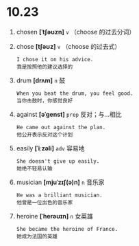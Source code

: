 # 10.23








1. chosen **[ˈtʃəʊzn]** `v` （choose 的过去分词）

2. chose **[tʃəʊz]** `v` （choose 的过去式）
    ```
    I chose it on his advice.
    我是按照他的建议选择的
    ```

3. drum **[drʌm]** `n` 鼓
    ```
    When you beat the drum, you feel good.
    当你击鼓时，你感觉良好
    ```

4. against **[əˈɡenst]** `prep` 反对；与...相比
    ```
    He came out against the plan.
    他公开表示反对这个计划
    ```

5. easily **[ˈiːzəli]** `adv` 容易地
    ```
    She doesn't give up easily.
    她绝不轻易认输
    ```

6. musician **[mjuˈzɪʃ(ə)n]** `n` 音乐家
    ```
    He was a brilliant musician.
    他曾是一位出色的音乐家
    ```

7. heroine **[ˈherəʊɪn]** `n` 女英雄
    ```
    She became the heroine of France.
    她成为法国的英雄
    ```
